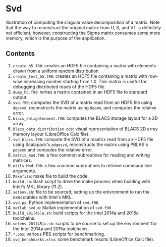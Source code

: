 # Svd
Illustration of computing the singular value decomposition of a matrix.
Note that the way to reconstruct the original matrix from U, S, and VT
is definitely not efficient, however, constructing the Sigma matrix
consumes some more memory, which is the purpose of the application.

## Contents
1. `create_h5.f90`: creates an HDF5 file containing a matrix with elements
    drawn from a uniform random distribution.
1. `create_test_h5.f90`: creates an HDF5 file containing a matrix with
    row-wise increasing number starting from 1.0.  This matrix is useful
    for debugging distributed reads of the HDF5 file.
1. `dump_h5.f90`: writes a matrix contained in an HDF5 file to standard
    output.
1. `svd.f90`; computes the SVD of a matrix read from an HDF5 file using
    `dgesvd`, reconstructs the matrix using `dgemm`, and computes the
    relative error.
1. `blacs_enlightenment.f90`: computes the BLACS storage layout for a 2D
    array.
1. `blacs_data_distribution.ods`: visual representation of BLACS 2D array
    memory layout (LibreOffice Calc file).
1. `svd_blacs.f90`: compute the SVD of a maatrix read from an HDF5 file
    using Scalapack's `pdgesvd`, reconstructs the matrix using PBLAS's
    `pdgemm` and computes the relative error.
1. `matrix_mod.f90`: a few common subroutines for reading and writing
    matrices.
1. `utils_Mod.f90`: a few common subroutines to retrieve command line
    arguments.
1. `Makefile`: make file to build the code.
1. `build.sh`: Bash script to drive the make process when building with
    Intel's MKL library (11.2).
1. `setenv.sh`: file to be sourced, setting up the enivronment to run
    the executables with Intel's MKL.
1. `svd.py`: Python implementation of `svd.f90`.
1. `matlab_svd.m`: Matlab implementation of `svd.f90`
1. `build_201[45]a.sh`: build scripts for the Intel 2014a and 2015a
    toolchains.
1. `setenv_201[45]a.sh`: scripts to be source to set up the environment
    for the Intel 2014a and 2015a toolchains.
1. `*.pbs`: various PBS scripts for benchmarking.
1. `svd_benchmarks.xlsx`: some benchmark results (LibreOffice Calc file).

